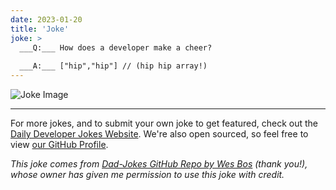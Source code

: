 ```yaml
---
date: 2023-01-20
title: 'Joke'
joke: >
  ___Q:___ How does a developer make a cheer?
  
  ___A:___ ["hip","hip"] // (hip hip array!)
---
```



![Joke Image](https://private.xtrp.io/projects/DailyDeveloperJokes/public_image_server/images/5e1258e86d537.png)

---

For more jokes, and to submit your own joke to get featured, check out the [Daily Developer Jokes Website](https://dailydeveloperjokes.github.io/). We're also open sourced, so feel free to view [our GitHub Profile](https://github.com/dailydeveloperjokes).


_This joke comes from [Dad-Jokes GitHub Repo by Wes Bos](https://github.com/wesbos/dad-jokes) (thank you!), whose owner has given me permission to use this joke with credit._

<!--
Joke text:
**Q:** How does a developer make a cheer?

**A:** ["hip","hip"] // (hip hip array!)
 -->


